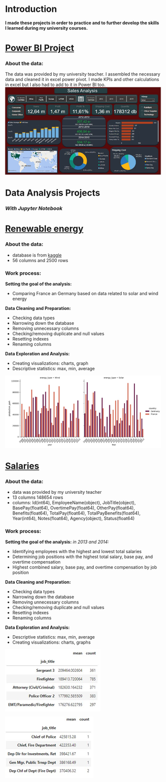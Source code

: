 # Introduction
**I made these projects in order to practice and to further develop the skills I learned during my university courses.**
# [Power BI Project](https://github.com/rfanni324/power-bi-project)
### About the data: 
The data was provided by my university teacher. I assembled the necessary data and cleaned it in excel power pivot. I made KPIs and other calculations in excel but I also had to add to it in Power BI too.
![](./assets_en/GSO_EN.jpg)
# Data Analysis Projects
### *With Jupyter Notebook*
# [Renewable energy](https://github.com/rfanni324/energy-p1)

### About the data:
- database is from [kaggle](https://www.kaggle.com/datasets/anishvijay/global-renewable-energy-and-indicators-dataset/data)
- 56 columns and 2500 rows

### Work process:

**Setting the goal of the analysis:**
  - Comparing France an Germany based on data related to solar and wind energy

**Data Cleaning and Preparation:**
  - Checking data types
  - Narrowing down the database
  - Removing unnecessary columns
  - Checking/removing duplicate and null values
  - Resetting indexes
  - Renaming columns

**Data Exploration and Analysis:**
  - Creating visualizations: charts, graph
  - Descriptive statistics: max, min, average

![](./assets_en/g_f_wind_solar.jpg)

# [Salaries](https://github.com/rfanni324/salaries-p2)

### About the data:
- data was provided by my university teacher
- 13 columns 148654 rows
- columns: Id(int64), EmployeeName(object), JobTitle(object), BasePay(float64), OvertimePay(float64), OtherPay(float64), Benefits(float64), TotalPay(float64), TotalPayBenefits(float64), Year(int64), Notes(float64), Agency(object), Status(float64)

### Work process:

**Setting the goal of the analysis:**
*in 2013 and 2014:*
  - Identifying employees with the highest and lowest total salaries
  - Determining job positions with the highest total salary, base pay, and overtime compensation
  - Highest combined salary, base pay, and overtime compensation by job position

**Data Cleaning and Preparation:**
  - Checking data types
  - Narrowing down the database
  - Removing unnecessary columns
  - Checking/removing duplicate and null values
  - Resetting indexes
  - Renaming columns

**Data Exploration and Analysis:**
  - Descriptive statistics: max, min, average
  - Creating visualizations: charts, graphs

![](./assets_en/sales_query1.jpg)

![](./assets_en/sales_query2.jpg)
